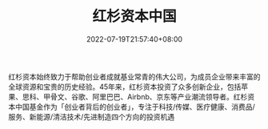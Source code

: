 ﻿---
weight: 
title: "红杉资本中国"
description: "红杉资本始终致力于帮助创业者成就基业常青的伟大公司，为成员企业带来丰富的全球资源和宝贵的历史经验"
date: 2022-07-19T21:57:40+08:00
lastmod: 2022-07-19T16:45:40+08:00
draft: false
authors: ["浮尘"]
featuredImage: "hongshanzibenzhongguo.jpg"
link: "https://www.sequoiacap.cn/"
tags: ["投资机构","红杉资本中国"]
categories: ["navigation"]
navigation: ["投资机构"]
lightgallery: true
toc: true
pinned: false
recommend: false
recommend1: false
---
红杉资本始终致力于帮助创业者成就基业常青的伟大公司，为成员企业带来丰富的全球资源和宝贵的历史经验。45年来，红杉资本投资了众多创新企业，包括苹果、思科、甲骨文、谷歌、阿里巴巴、Airbnb、京东等产业潮流领导者。红杉资本中国基金作为「创业者背后的创业者」，专注于科技/传媒、医疗健康、消费品/服务、新能源/清洁技术/先进制造四个方向的投资机遇
